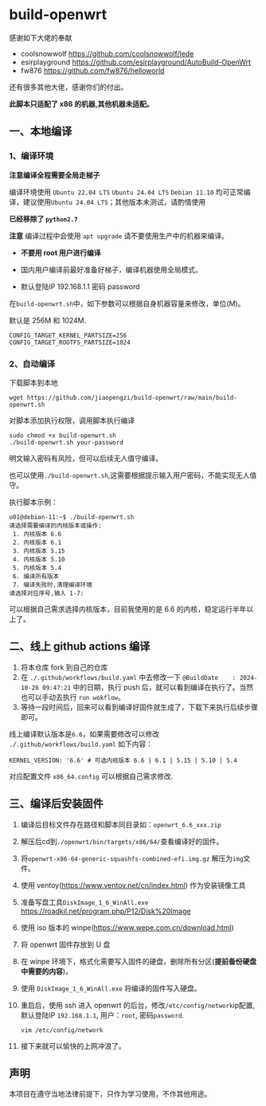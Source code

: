 # build-openwrt


感谢如下大佬的奉献



- coolsnowwolf      https://github.com/coolsnowwolf/lede
- esirplayground    https://github.com/esirplayground/AutoBuild-OpenWrt
- fw876             https://github.com/fw876/helloworld

    

还有很多其他大佬，感谢你们的付出。

**此脚本只适配了 x86 的机器,其他机器未适配。**

## 一、本地编译

### 1、编译环境

**注意编译全程需要全局走梯子**

编译环境使用 `Ubuntu 22.04 LTS` `Ubuntu 24.04 LTS`  `Debian 11.10` 均可正常编译，建议使用`Ubuntu 24.04 LTS`；其他版本未测试，请酌情使用

**已经移除了 `python2.7`**

**注意** 编译过程中会使用 `apt upgrade` 请不要使用生产中的机器来编译。



- **不要用 root 用户进行编译**

- 国内用户编译前最好准备好梯子，编译机器使用全局模式。

- 默认登陆IP 192.168.1.1 密码 password



在`build-openwrt.sh`中，如下参数可以根据自身机器容量来修改，单位(M)。

默认是 256M 和 1024M.

```
CONFIG_TARGET_KERNEL_PARTSIZE=256
CONFIG_TARGET_ROOTFS_PARTSIZE=1024
```


### 2、自动编译

下载脚本到本地

```shell
wget https://github.com/jiaopengzi/build-openwrt/raw/main/build-openwrt.sh
```


对脚本添加执行权限，调用脚本执行编译

```shell
sudo chmod +x build-openwrt.sh
./build-openwrt.sh your-password
```



明文输入密码有风险，但可以后续无人值守编译。



也可以使用`./build-openwrt.sh`,这需要根据提示输入用户密码，不能实现无人值守。



执行脚本示例：

```shell
u01@debian-11:~$ ./build-openwrt.sh 
请选择需要编译的内核版本或操作:
 1. 内核版本 6.6
 2. 内核版本 6.1
 3. 内核版本 5.15
 4. 内核版本 5.10
 5. 内核版本 5.4
 6. 编译所有版本
 7. 编译失败时,清理编译环境
请选择对应序号,输入 1-7:
```



可以根据自己需求选择内核版本，目前我使用的是 6.6 的内核，稳定运行半年以上了。



## 二、线上 github actions 编译

1. 将本仓库 fork 到自己的仓库
2. 在 `./.github/workflows/build.yaml` 中去修改一下 `@BuildDate    : 2024-10-26 09:47:21` 中的日期，执行 push 后，就可以看到编译在执行了。当然也可以手动去执行 `run wokflow`。
3. 等待一段时间后，回来可以看到编译好固件就生成了，下载下来执行后续步骤即可。



线上编译默认版本是`6.6`，如果需要修改可以修改 `./.github/workflows/build.yaml` 如下内容：

```
KERNEL_VERSION: '6.6' # 可选内核版本 6.6 | 6.1 | 5.15 | 5.10 | 5.4
```

对应配置文件 `x86_64.config` 可以根据自己需求修改.


## 三、编译后安装固件

1. 编译后目标文件存在路径和脚本同目录如：`openwrt_6.6_xxx.zip`

2. 解压后cd到`./openwrt/bin/targets/x86/64/`查看编译好的固件。

3. 将`openwrt-x86-64-generic-squashfs-combined-efi.img.gz` 解压为`img`文件。

4. 使用 ventoy(https://www.ventoy.net/cn/index.html) 作为安装镜像工具

5. 准备写盘工具`DiskImage_1_6_WinAll.exe` https://roadkil.net/program.php/P12/Disk%20Image

6. 使用 iso 版本的 winpe(https://www.wepe.com.cn/download.html)

7. 将 openwrt 固件存放到 U 盘

8. 在 winpe 环境下，格式化需要写入固件的硬盘，删除所有分区(**提前备份硬盘中需要的内容**)。

9. 使用 `DiskImage_1_6_WinAll.exe` 将编译的固件写入硬盘。

10. 重启后，使用 ssh 进入 openwrt 的后台，修改`/etc/config/network`ip配置, 默认登陆IP `192.168.1.1`, 用户：`root`, 密码`password`.

    ```shell
    vim /etc/config/network
    ```

11. 接下来就可以愉快的上网冲浪了。



## 声明

本项目在遵守当地法律前提下，只作为学习使用，不作其他用途。